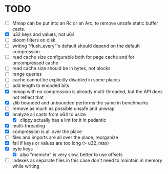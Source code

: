 # TODO
- [ ] Mmap can be put into an Rc or an Arc, to remove unsafe static buffer casts.
- [x] u32 keys and values, not u64
- [ ] bloom filters on disk
- [ ] writing "flush_every"'s default should depend on the default compression.
- [ ] read cache size configurable both for page cache and for uncompressed cache
- [ ] read cache size should be in bytes, not blocks
- [ ] range queries
- [ ] cache cannot be explicitly disabled in some places
- [ ] add length to encoded bits
- [x] mmap with no compression is already multi-threaded, but the API does not
  reflect that
- [x] zlib bounded and unbounded performs the same in benchmarks
- [ ] remove as much as possible unsafe and unwrap
- [x] analyze all casts from u64 to usize
  - [x] clippy actually has a lint for it in pedantic
- [x] multi-threading
- [x] compression is all over the place
- [ ] files and imports are all over the place, reorganize
- [x] fail if keys or values are too long (> u32_max)
- [x] byte keys
  - [x] also "memchr" is very slow, better to use offsets
- [ ] indexes as separate files
  in this case don't need to maintain in memory while writing